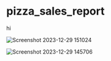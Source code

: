 # pizza_sales_report

hi


![Screenshot 2023-12-29 151024](https://github.com/Aryankr07/pizza_sales_report/assets/133600355/06048dd3-a783-4c7a-b4dc-af1bfe1de97e)

![Screenshot 2023-12-29 145706](https://github.com/Aryankr07/pizza_sales_report/assets/133600355/c87a2e9b-77fa-4b12-9eab-c4fdd3fb87a1)
